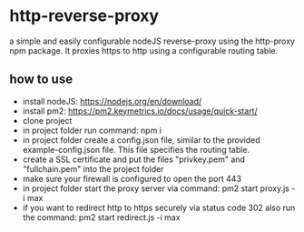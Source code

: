 # http-reverse-proxy
a simple and easily configurable nodeJS reverse-proxy using the http-proxy npm package. It proxies https to http using a configurable routing table.

## how to use
- install nodeJS: https://nodejs.org/en/download/
- install pm2: https://pm2.keymetrics.io/docs/usage/quick-start/
- clone project
- in project folder run command: npm i
- in project folder create a config.json file, similar to the provided example-config.json file. This file specifies the routing table.
- create a SSL certificate and put the files "privkey.pem" and "fullchain.pem" into the project folder
- make sure your firewall is configured to open the port 443
- in project folder start the proxy server via command: pm2 start proxy.js -i max
- if you want to redirect http to https securely via status code 302 also run the command: pm2 start redirect.js -i max
